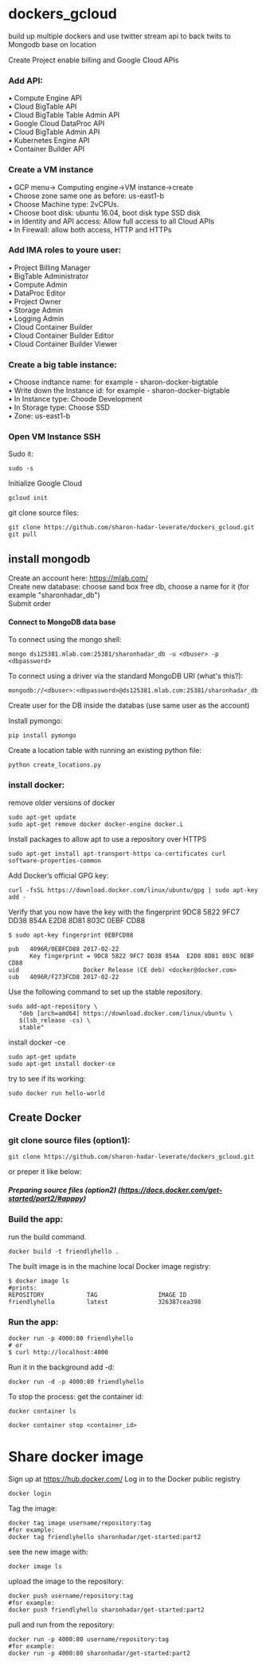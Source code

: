 # dockers_gcloud
build up multiple dockers and use twitter stream api to back twits to Mongodb base on location

Create Project enable billing and Google Cloud APIs

### Add API:
•	Compute Engine API  
•	Cloud BigTable API  
•	Cloud BigTable Table Admin API  
•	Google Cloud DataProc API  
•	Cloud BigTable Admin API  
•	Kubernetes Engine API  
•	Container Builder API  


### Create a VM instance
•	GCP menu-> Computing engine->VM instance->create  
•	Choose zone same one as before: us-east1-b  
•	Choose Machine type: 2vCPUs.  
•	Choose boot disk: ubuntu 16.04, boot disk type SSD disk  
•	in Identity and API access: Allow full access to all Cloud APIs  
•	In Firewall: allow both access, HTTP and HTTPs  

### Add IMA roles to youre user:
•	Project Billing Manager  
•	BigTable Administrator  
•	Compute Admin  
•	DataProc Editor  
•	Project Owner  
•	Storage Admin  
•	Logging Admin  
•	Cloud Container Builder  
•	Cloud Container Builder Editor  
•	Cloud Container Builder Viewer  

### Create a big table instance:
•	Choose indtance name: for example - sharon-docker-bigtable  
•	Write down the Instance id: for example - sharon-docker-bigtable  
•	In Instance type: Choode Development  
•	In Storage type: Choose SSD  
•	Zone: us-east1-b  

### Open VM Instance SSH

Sudo it:
```
sudo -s
```

Initialize Google Cloud
```
gcloud init 
```
git clone source files:
```
git clone https://github.com/sharon-hadar-leverate/dockers_gcloud.git
git pull
```

## install mongodb

Create an account here: https://mlab.com/   
Create new database: choose sand box free db, choose a name for it (for example "sharonhadar_db")  
Submit order  

#### Connect to MongoDB data base
To connect using the mongo shell:
```
mongo ds125381.mlab.com:25381/sharonhadar_db -u <dbuser> -p <dbpassword>
```
To connect using a driver via the standard MongoDB URI (what's this?):
```
mongodb://<dbuser>:<dbpassword>@ds125381.mlab.com:25381/sharonhadar_db
```
Create user for the DB inside the databas (use same user as the account)  

Install pymongo:
```
pip install pymongo 
```
Create a location table with running an existing python file:
```
python create_locations.py
```

### install docker:
remove older versions of docker
```
sudo apt-get update
sudo apt-get remove docker docker-engine docker.i
```
Install packages to allow apt to use a repository over HTTPS
```
sudo apt-get install apt-transport-https ca-certificates curl software-properties-common
```
Add Docker’s official GPG key:
```
curl -fsSL https://download.docker.com/linux/ubuntu/gpg | sudo apt-key add -
```

Verify that you now have the key with the fingerprint 9DC8 5822 9FC7 DD38 854A E2D8 8D81 803C 0EBF CD88
```
$ sudo apt-key fingerprint 0EBFCD88

pub   4096R/0EBFCD88 2017-02-22
      Key fingerprint = 9DC8 5822 9FC7 DD38 854A  E2D8 8D81 803C 0EBF CD88
uid                  Docker Release (CE deb) <docker@docker.com>
sub   4096R/F273FCD8 2017-02-22
```
Use the following command to set up the stable repository. 
```
sudo add-apt-repository \
   "deb [arch=amd64] https://download.docker.com/linux/ubuntu \
   $(lsb_release -cs) \
   stable"
```
install docker -ce
```
sudo apt-get update
sudo apt-get install docker-ce
```

try to see if its working:
```
sudo docker run hello-world
```
## Create Docker

### git clone source files (option1):
```
git clone https://github.com/sharon-hadar-leverate/dockers_gcloud.git
```
or preper it like below:
##### Preparing source files (option2) (https://docs.docker.com/get-started/part2/#apppy)

### Build the app:
run the build command. 
```
docker build -t friendlyhello .
```
The built image is in the machine local Docker image registry:
```
$ docker image ls
#prints:
REPOSITORY            TAG                 IMAGE ID
friendlyhello         latest              326387cea398
```
### Run the app:
```
docker run -p 4000:80 friendlyhello
# or 
$ curl http://localhost:4000
```
Run it in the background add -d:
```
docker run -d -p 4000:80 friendlyhello
```
To stop the process:
get the container id:
```
docker container ls
```
```
docker container stop <container_id>
```

# Share docker image
Sign up at https://hub.docker.com/ 
Log in to the Docker public registry 
```
docker login
```
Tag the image:
```
docker tag image username/repository:tag
#for example:
docker tag friendlyhello sharonhadar/get-started:part2
```
see the new image with:
```
docker image ls
```
upload the image to the repository:
```
docker push username/repository:tag
#for example:
docker push friendlyhello sharonhadar/get-started:part2
```
pull and run from the repository:
```
docker run -p 4000:80 username/repository:tag
#for example:
docker run -p 4000:80 sharonhadar/get-started:part2
```





  


